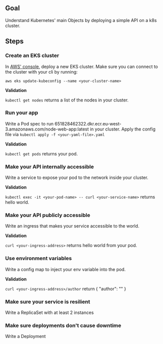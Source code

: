 ## Goal
Understand Kubernetes' main Objects by deploying a simple API on a k8s cluster.

## Steps

### Create an EKS cluster

In [AWS' console](https://eu-west-3.console.aws.amazon.com/eks/home), deploy a new EKS cluster. Make sure you can connect to the cluster with your cli by running:

`aws eks update-kubeconfig --name <your-cluster-name>`

**Validation**

`kubectl get nodes` returns a list of the nodes in your cluster.

### Run your app

Write a Pod spec to run 651828462322.dkr.ecr.eu-west-3.amazonaws.com/node-web-app:latest in your cluster. Apply the config file via `kubectl apply -f <your-yaml-file>.yaml`

**Validation**

`kubectl get pods` returns your pod.

### Make your API internally accessible

Write a service to expose your pod to the network inside your cluster.

**Validation**

`kubectl exec -it <your-pod-name> -- curl <your-service-name>` returns hello world.

### Make your API publicly accessible

Write an ingress that makes your service accessible to the world.

**Validation**

`curl <your-ingress-address>` returns hello world from your pod.

### Use environment variables

Write a config map to inject your env variable into the pod.

**Validation**

`curl <your-ingress-address>/author` return { "author": "<your-name>" }

### Make sure your service is resilient

Write a ReplicaSet with at least 2 instances

### Make sure deployments don't cause downtime

Write a Deployment
